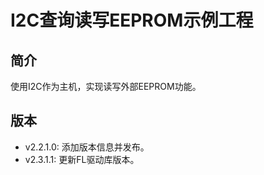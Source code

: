# I2C查询读写EEPROM示例工程
## 简介
使用I2C作为主机，实现读写外部EEPROM功能。

## 版本
- v2.2.1.0: 添加版本信息并发布。
- v2.3.1.1: 更新FL驱动库版本。
